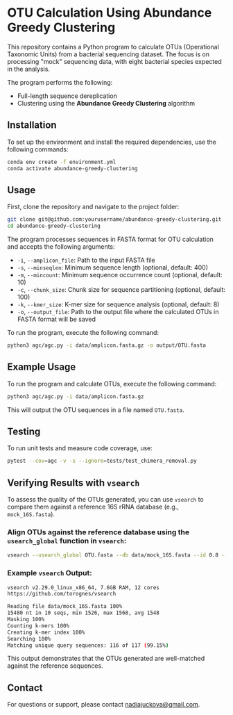 # OTU Calculation Using Abundance Greedy Clustering

This repository contains a Python program to calculate OTUs (Operational Taxonomic Units) from a bacterial sequencing dataset. The focus is on processing "mock" sequencing data, with eight bacterial species expected in the analysis.

The program performs the following:
- Full-length sequence dereplication
- Clustering using the **Abundance Greedy Clustering** algorithm

## Installation

To set up the environment and install the required dependencies, use the following commands:

```bash
conda env create -f environment.yml
conda activate abundance-greedy-clustering
```

## Usage

First, clone the repository and navigate to the project folder:

```bash
git clone git@github.com:yourusername/abundance-greedy-clustering.git
cd abundance-greedy-clustering
```

The program processes sequences in FASTA format for OTU calculation and accepts the following arguments:

- `-i`, `--amplicon_file`: Path to the input FASTA file
- `-s`, `--minseqlen`: Minimum sequence length (optional, default: 400)
- `-m`, `--mincount`: Minimum sequence occurrence count (optional, default: 10)
- `-c`, `--chunk_size`: Chunk size for sequence partitioning (optional, default: 100)
- `-k`, `--kmer_size`: K-mer size for sequence analysis (optional, default: 8)
- `-o`, `--output_file`: Path to the output file where the calculated OTUs in FASTA format will be saved

To run the program, execute the following command:

```bash
python3 agc/agc.py -i data/amplicon.fasta.gz -o output/OTU.fasta
```

## Example Usage

To run the program and calculate OTUs, execute the following command:

```bash
python3 agc/agc.py -i data/amplicon.fasta.gz
```

This will output the OTU sequences in a file named `OTU.fasta`.

## Testing

To run unit tests and measure code coverage, use:

```bash
pytest --cov=agc -v -s --ignore=tests/test_chimera_removal.py 
```

## Verifying Results with `vsearch`

To assess the quality of the OTUs generated, you can use `vsearch` to compare them against a reference 16S rRNA database (e.g., `mock_16S.fasta`).
### Align OTUs against the reference database using the `usearch_global` function in `vsearch`:

   ```bash
   vsearch --usearch_global OTU.fasta --db data/mock_16S.fasta --id 0.8 --blast6out results.tsv
   ```

### Example `vsearch` Output:

```bash
vsearch v2.29.0_linux_x86_64, 7.6GB RAM, 12 cores
https://github.com/torognes/vsearch

Reading file data/mock_16S.fasta 100%  
15480 nt in 10 seqs, min 1526, max 1568, avg 1548
Masking 100% 
Counting k-mers 100% 
Creating k-mer index 100% 
Searching 100%  
Matching unique query sequences: 116 of 117 (99.15%)
```

This output demonstrates that the OTUs generated are well-matched against the reference sequences.

## Contact

For questions or support, please contact [nadiajuckova@gmail.com](mailto:nadiajuckova@gmail.com).

